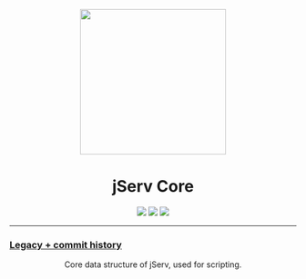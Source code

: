 <p align="center">
    <img src="https://alchemicode.com/images/logos/jserv.png" width="256px" height="256px">
</p>

<h1 align="center">
    jServ Core
</h1>

<p align="center">
    <img src="https://img.shields.io/github/license/alchemicode/jserv-core?style=flat-square">
    <img src="https://img.shields.io/github/go-mod/go-version/alchemicode/jserv-core?style=flat-square">
    <img src="https://img.shields.io/github/v/tag/alchemicode/jserv-core?style=flat-square">
</p>

<hr>

<h3><a align="center" href="https://github.com/alchemicode/jServCore">Legacy + commit history</a></h3>

<p align="center">
    Core data structure of jServ, used for scripting.
</p>
